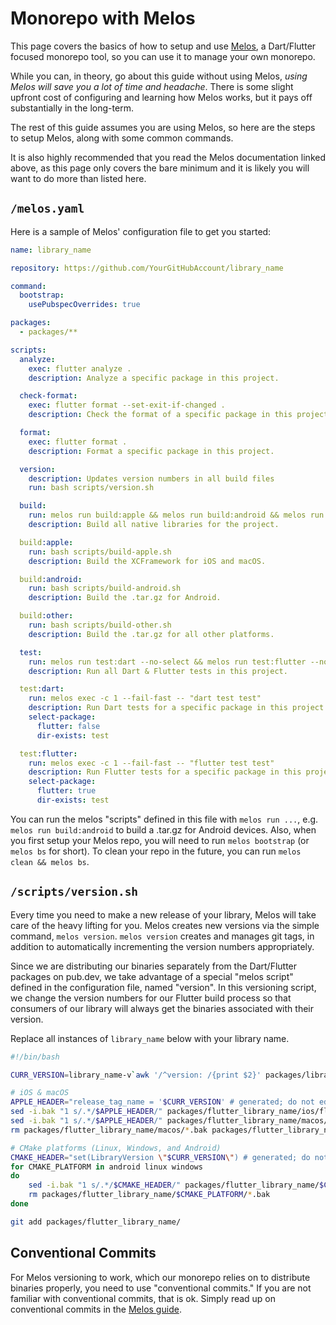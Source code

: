 # Monorepo with Melos
This page covers the basics of how to setup and use [Melos](https://melos.invertase.dev),
a Dart/Flutter focused monorepo tool, so you can use it to manage your own monorepo.

While you can, in theory, go about this guide without using Melos,
*using Melos will save you a lot of time and headache*.
There is some slight upfront cost of configuring and learning how Melos works,
but it pays off substantially in the long-term.

The rest of this guide assumes you are using Melos, so here are the steps to setup Melos,
along with some common commands.

It is also highly recommended that you read the Melos documentation linked above, as this
page only covers the bare minimum and it is likely you will want to do more than listed here.

## `/melos.yaml`
Here is a sample of Melos' configuration file to get you started:
```yaml
name: library_name

repository: https://github.com/YourGitHubAccount/library_name

command:
  bootstrap:
    usePubspecOverrides: true

packages:
  - packages/**

scripts:
  analyze:
    exec: flutter analyze .
    description: Analyze a specific package in this project.

  check-format:
    exec: flutter format --set-exit-if-changed .
    description: Check the format of a specific package in this project.

  format:
    exec: flutter format .
    description: Format a specific package in this project.

  version:
    description: Updates version numbers in all build files
    run: bash scripts/version.sh

  build:
    run: melos run build:apple && melos run build:android && melos run build:other
    description: Build all native libraries for the project.

  build:apple:
    run: bash scripts/build-apple.sh
    description: Build the XCFramework for iOS and macOS.

  build:android:
    run: bash scripts/build-android.sh
    description: Build the .tar.gz for Android.

  build:other:
    run: bash scripts/build-other.sh
    description: Build the .tar.gz for all other platforms.

  test:
    run: melos run test:dart --no-select && melos run test:flutter --no-select
    description: Run all Dart & Flutter tests in this project.

  test:dart:
    run: melos exec -c 1 --fail-fast -- "dart test test"
    description: Run Dart tests for a specific package in this project.
    select-package:
      flutter: false
      dir-exists: test

  test:flutter:
    run: melos exec -c 1 --fail-fast -- "flutter test test"
    description: Run Flutter tests for a specific package in this project.
    select-package:
      flutter: true
      dir-exists: test
```

You can run the melos "scripts" defined in this file with `melos run ...`,
e.g. `melos run build:android` to build a .tar.gz for Android devices.
Also, when you first setup your Melos repo, you will need to run `melos bootstrap` (or `melos bs` for short).
To clean your repo in the future, you can run `melos clean && melos bs`.

## `/scripts/version.sh`
Every time you need to make a new release of your library, Melos will take care of the heavy lifting for you.
Melos creates new versions via the simple command, `melos version`.
`melos version` creates and manages git tags, in addition to automatically incrementing the version numbers appropriately.

Since we are distributing our binaries separately from the Dart/Flutter packages on pub.dev, we take advantage of
a special "melos script" defined in the configuration file, named "version".
In this versioning script, we change the version numbers for our Flutter build process so that consumers of our library
will always get the binaries associated with their version.

Replace all instances of `library_name` below with your library name.
```bash
#!/bin/bash

CURR_VERSION=library_name-v`awk '/^version: /{print $2}' packages/library_name/pubspec.yaml`

# iOS & macOS
APPLE_HEADER="release_tag_name = '$CURR_VERSION' # generated; do not edit"
sed -i.bak "1 s/.*/$APPLE_HEADER/" packages/flutter_library_name/ios/flutter_library_name.podspec
sed -i.bak "1 s/.*/$APPLE_HEADER/" packages/flutter_library_name/macos/flutter_library_name.podspec
rm packages/flutter_library_name/macos/*.bak packages/flutter_library_name/ios/*.bak

# CMake platforms (Linux, Windows, and Android)
CMAKE_HEADER="set(LibraryVersion \"$CURR_VERSION\") # generated; do not edit"
for CMAKE_PLATFORM in android linux windows
do
    sed -i.bak "1 s/.*/$CMAKE_HEADER/" packages/flutter_library_name/$CMAKE_PLATFORM/CMakeLists.txt
    rm packages/flutter_library_name/$CMAKE_PLATFORM/*.bak
done

git add packages/flutter_library_name/
```

## Conventional Commits
For Melos versioning to work, which our monorepo relies on to distribute binaries properly,
you need to use "conventional commits."
If you are not familiar with conventional commits, that is ok.
Simply read up on conventional commits in the [Melos guide](https://melos.invertase.dev/guides/automated-releases#versioning).
